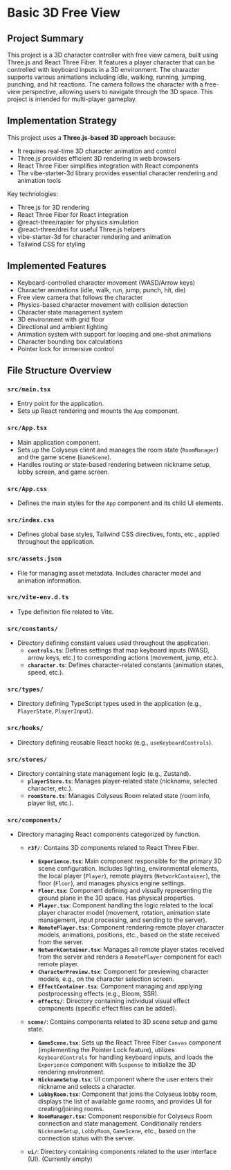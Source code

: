 # Basic 3D Free View

## Project Summary

This project is a 3D character controller with free view camera, built using Three.js and React Three Fiber. It features a player character that can be controlled with keyboard inputs in a 3D environment. The character supports various animations including idle, walking, running, jumping, punching, and hit reactions. The camera follows the character with a free-view perspective, allowing users to navigate through the 3D space. This project is intended for multi-player gameplay.

## Implementation Strategy

This project uses a **Three.js-based 3D approach** because:

- It requires real-time 3D character animation and control
- Three.js provides efficient 3D rendering in web browsers
- React Three Fiber simplifies integration with React components
- The vibe-starter-3d library provides essential character rendering and animation tools

Key technologies:

- Three.js for 3D rendering
- React Three Fiber for React integration
- @react-three/rapier for physics simulation
- @react-three/drei for useful Three.js helpers
- vibe-starter-3d for character rendering and animation
- Tailwind CSS for styling

## Implemented Features

- Keyboard-controlled character movement (WASD/Arrow keys)
- Character animations (idle, walk, run, jump, punch, hit, die)
- Free view camera that follows the character
- Physics-based character movement with collision detection
- Character state management system
- 3D environment with grid floor
- Directional and ambient lighting
- Animation system with support for looping and one-shot animations
- Character bounding box calculations
- Pointer lock for immersive control

## File Structure Overview

### `src/main.tsx`

- Entry point for the application.
- Sets up React rendering and mounts the `App` component.

### `src/App.tsx`

- Main application component.
- Sets up the Colyseus client and manages the room state (`RoomManager`) and the game scene (`GameScene`).
- Handles routing or state-based rendering between nickname setup, lobby screen, and game screen.

### `src/App.css`

- Defines the main styles for the `App` component and its child UI elements.

### `src/index.css`

- Defines global base styles, Tailwind CSS directives, fonts, etc., applied throughout the application.

### `src/assets.json`

- File for managing asset metadata. Includes character model and animation information.

### `src/vite-env.d.ts`

- Type definition file related to Vite.

### `src/constants/`

- Directory defining constant values used throughout the application.
  - **`controls.ts`**: Defines settings that map keyboard inputs (WASD, arrow keys, etc.) to corresponding actions (movement, jump, etc.).
  - **`character.ts`**: Defines character-related constants (animation states, speed, etc.).

### `src/types/`

- Directory defining TypeScript types used in the application (e.g., `PlayerState`, `PlayerInput`).

### `src/hooks/`

- Directory defining reusable React hooks (e.g., `useKeyboardControls`).

### `src/stores/`

- Directory containing state management logic (e.g., Zustand).
  - **`playerStore.ts`**: Manages player-related state (nickname, selected character, etc.).
  - **`roomStore.ts`**: Manages Colyseus Room related state (room info, player list, etc.).

### `src/components/`

- Directory managing React components categorized by function.

  - **`r3f/`**: Contains 3D components related to React Three Fiber.

    - **`Experience.tsx`**: Main component responsible for the primary 3D scene configuration. Includes lighting, environmental elements, the local player (`Player`), remote players (`NetworkContainer`), the floor (`Floor`), and manages physics engine settings.
    - **`Floor.tsx`**: Component defining and visually representing the ground plane in the 3D space. Has physical properties.
    - **`Player.tsx`**: Component handling the logic related to the local player character model (movement, rotation, animation state management, input processing, and sending to the server).
    - **`RemotePlayer.tsx`**: Component rendering remote player character models, animations, positions, etc., based on the state received from the server.
    - **`NetworkContainer.tsx`**: Manages all remote player states received from the server and renders a `RemotePlayer` component for each remote player.
    - **`CharacterPreview.tsx`**: Component for previewing character models, e.g., on the character selection screen.
    - **`EffectContainer.tsx`**: Component managing and applying postprocessing effects (e.g., Bloom, SSR).
    - **`effects/`**: Directory containing individual visual effect components (specific effect files can be added).

  - **`scene/`**: Contains components related to 3D scene setup and game state.

    - **`GameScene.tsx`**: Sets up the React Three Fiber `Canvas` component (implementing the Pointer Lock feature), utilizes `KeyboardControls` for handling keyboard inputs, and loads the `Experience` component with `Suspense` to initialize the 3D rendering environment.
    - **`NicknameSetup.tsx`**: UI component where the user enters their nickname and selects a character.
    - **`LobbyRoom.tsx`**: Component that joins the Colyseus lobby room, displays the list of available game rooms, and provides UI for creating/joining rooms.
    - **`RoomManager.tsx`**: Component responsible for Colyseus Room connection and state management. Conditionally renders `NicknameSetup`, `LobbyRoom`, `GameScene`, etc., based on the connection status with the server.

  - **`ui/`**: Directory containing components related to the user interface (UI). (Currently empty)
